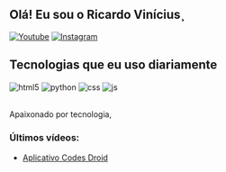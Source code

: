 ## Olá! Eu sou o Ricardo Vinícius¸

[![Youtube](https://img.shields.io/badge/YouTube-FF0000?style=for-the-badge&logo=youtube&logoColor=white)](https://youtube.com/@RickDroidDev)
[![Instagram](https://img.shields.io/badge/Instagram-E4405F?style=for-the-badge&logo=instagram&logoColor=white)](https://instagram.com/rickdroid.dev)

## Tecnologias que eu uso diariamente

<div style="display: inline_block">
  <img align="center" alt="html5" src="https://img.shields.io/badge/HTML5-E34F26?style=for-the-badge&logo=html5&logoColor=white" />
  <img align="center" alt="python" src="https://img.shields.io/badge/Python-3776AB?style=for-the-badge&logo=python&logoColor=white" />
  <img align="center" alt="css" src="https://img.shields.io/badge/CSS3-1572B6?style=for-the-badge&logo=css3&logoColor=white" />
  <img align="center" alt="js" src="https://img.shields.io/badge/JavaScript-F7DF1E?style=for-the-badge&logo=javascript&logoColor=black" />
</div><br/>

Apaixonado por tecnologia,

### Últimos vídeos:
- [Aplicativo Codes Droid](https://youtube.com/@RickDroidDev)<br/>
